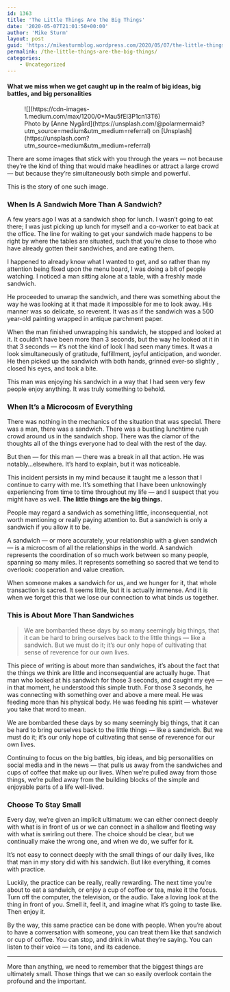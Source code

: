 ```yaml
---
id: 1363
title: 'The Little Things Are the Big Things'
date: '2020-05-07T21:01:50+00:00'
author: 'Mike Sturm'
layout: post
guid: 'https://mikesturmblog.wordpress.com/2020/05/07/the-little-things-are-the-big-things/'
permalink: /the-little-things-are-the-big-things/
categories:
    - Uncategorized
---
```


#### What we miss when we get caught up in the realm of big ideas, big battles, and big personalities

<figure class="wp-caption">![](https://cdn-images-1.medium.com/max/1200/0*Mau5fEl3P1cn13T6)<figcaption class="wp-caption-text">Photo by [Anne Nygård](https://unsplash.com/@polarmermaid?utm_source=medium&utm_medium=referral) on [Unsplash](https://unsplash.com?utm_source=medium&utm_medium=referral)</figcaption></figure>There are some images that stick with you through the years — not because they’re the kind of thing that would make headlines or attract a large crowd — but because they’re simultaneously both simple and powerful.

This is the story of one such image.

### When Is A Sandwich More Than A Sandwich?

A few years ago I was at a sandwich shop for lunch. I wasn’t going to eat there; I was just picking up lunch for myself and a co-worker to eat back at the office. The line for waiting to get your sandwich made happens to be right by where the tables are situated, such that you’re close to those who have already gotten their sandwiches, and are eating them.

I happened to already know what I wanted to get, and so rather than my attention being fixed upon the menu board, I was doing a bit of people watching. I noticed a man sitting alone at a table, with a freshly made sandwich.

He proceeded to unwrap the sandwich, and there was something about the way he was looking at it that made it impossible for me to look away. His manner was so delicate, so reverent. It was as if the sandwich was a 500 year-old painting wrapped in antique parchment paper.

When the man finished unwrapping his sandwich, he stopped and looked at it. It couldn’t have been more than 3 seconds, but the way he looked at it in that 3 seconds — it’s not the kind of look I had seen many times. It was a look simultaneously of gratitude, fulfillment, joyful anticipation, and wonder. He then picked up the sandwich with both hands, grinned ever-so slightly , closed his eyes, and took a bite.

This man was enjoying his sandwich in a way that I had seen very few people enjoy anything. It was truly something to behold.

### When It’s a Microcosm of Everything

There was nothing in the mechanics of the situation that was special. There was a man, there was a sandwich. There was a bustling lunchtime rush crowd around us in the sandwich shop. There was the clamor of the thoughts all of the things everyone had to deal with the rest of the day.

But then — for this man — there was a break in all that action. He was notably…elsewhere. It’s hard to explain, but it was noticeable.

This incident persists in my mind because it taught me a lesson that I continue to carry with me. It’s something that I have been unknowingly experiencing from time to time throughout my life — and I suspect that you might have as well. **The little things are the big things.**

People may regard a sandwich as something little, inconsequential, not worth mentioning or really paying attention to. But a sandwich is only a sandwich if you allow it to be.

A sandwich — or more accurately, your relationship with a given sandwich — is a microcosm of all the relationships in the world. A sandwich represents the coordination of so much work between so many people, spanning so many miles. It represents something so sacred that we tend to overlook: cooperation and value creation.

When someone makes a sandwich for us, and we hunger for it, that whole transaction is sacred. It seems little, but it is actually immense. And it is when we forget this that we lose our connection to what binds us together.

### This is About More Than Sandwiches

> We are bombarded these days by so many seemingly big things, that it can be hard to bring ourselves back to the little things — like a sandwich. But we must do it; it’s our only hope of cultivating that sense of reverence for our own lives.

This piece of writing is about more than sandwiches, it’s about the fact that the things we think are little and inconsequential are actually huge. That man who looked at his sandwich for those 3 seconds, and caught my eye — in that moment, he understood this simple truth. For those 3 seconds, he was connecting with something over and above a mere meal. He was feeding more than his physical body. He was feeding his spirit — whatever you take that word to mean.

We are bombarded these days by so many seemingly big things, that it can be hard to bring ourselves back to the little things — like a sandwich. But we must do it; it’s our only hope of cultivating that sense of reverence for our own lives.

Continuing to focus on the big battles, big ideas, and big personalities on social media and in the news — that pulls us away from the sandwiches and cups of coffee that make up our lives. When we’re pulled away from those things, we’re pulled away from the building blocks of the simple and enjoyable parts of a life well-lived.

### Choose To Stay Small

Every day, we’re given an implicit ultimatum: we can either connect deeply with what is in front of us or we can connect in a shallow and fleeting way with what is swirling out there. The choice should be clear, but we continually make the wrong one, and when we do, we suffer for it.

It’s not easy to connect deeply with the small things of our daily lives, like that man in my story did with his sandwich. But like everything, it comes with practice.

Luckily, the practice can be really, really rewarding. The next time you’re about to eat a sandwich, or enjoy a cup of coffee or tea, make it the focus. Turn off the computer, the television, or the audio. Take a loving look at the thing in front of you. Smell it, feel it, and imagine what it’s going to taste like. Then enjoy it.

By the way, this same practice can be done with people. When you’re about to have a conversation with someone, you can treat them like that sandwich or cup of coffee. You can stop, and drink in what they’re saying. You can listen to their voice — its tone, and its cadence.

---

More than anything, we need to remember that the biggest things are ultimately small. Those things that we can so easily overlook contain the profound and the important.